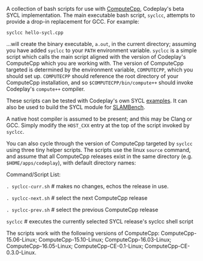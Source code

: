 A collection of bash scripts for use with
[ComputeCpp](https://developer.codeplay.com/computecppce/latest/overview),
Codeplay's beta SYCL implementation. The main executable bash script, `syclcc`,
attempts to provide a drop-in replacement for GCC. For example:

`syclcc hello-sycl.cpp`

...will create the binary executable, `a.out`, in the current directory;
assuming you have added `syclcc` to your `PATH` environment variable. `syclcc`
is a simple script which calls the main script aligned with the version
of Codeplay's ComputeCpp which you are working with. The version of ComputeCpp
targeted is determined by the environment variable, `COMPUTECPP`, which you
should set up. `COMPUTECPP` should reference the root directory of your
ComputeCpp installation, and so `$COMPUTECPP/bin/compute++` should invoke
Codeplay's `compute++` compiler.

These scripts can be tested with Codeplay's own SYCL
[examples](https://github.com/codeplaysoftware/computecpp-sdk). It can also be
used to build the SYCL module for
[SLAMBench](https://github.com/pamela-project/slambench).

A native host compiler is assumed to be present; and this may be Clang or GCC.
Simply modify the `HOST_CXX` entry at the top of the script invoked by `syclcc`.

You can also cycle through the version of ComputeCpp targeted by `syclcc` using
three tiny helper scripts. The scripts use the linux `source` command, and
assume that all ComputeCpp releases exist in the same directory (e.g.
`$HOME/apps/codeplay`), with default directory names:

Command/Script List:

`. syclcc-curr.sh` # makes no changes, echos the release in use. 

`. syclcc-next.sh` # select the next ComputeCpp release

`. syclcc-prev.sh` # select the previous ComputeCpp release

`syclcc` # executes the currently selected SYCL release's syclcc shell script

The scripts work with the following versions of ComputeCpp: ComputeCpp-15.06-Linux; ComputeCpp-15.10-Linux; ComputeCpp-16.03-Linux; ComputeCpp-16.05-Linux; ComputeCpp-CE-0.1-Linux; ComputeCpp-CE-0.3.0-Linux.

